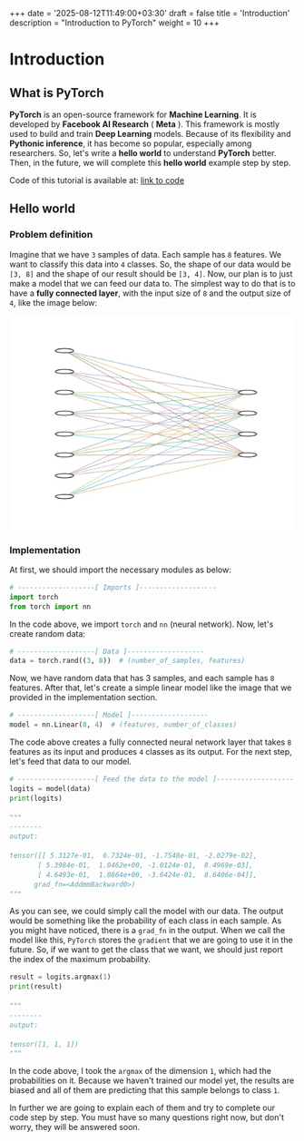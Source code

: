 +++
date = '2025-08-12T11:49:00+03:30'
draft = false
title = 'Introduction'
description = "Introduction to PyTorch"
weight = 10
+++

# Introduction

## What is PyTorch

**PyTorch** is an open-source framework for **Machine Learning**.
It is developed by **Facebook AI Research** ( **Meta** ).
This framework is mostly used to build and train **Deep Learning** models.
Because of its flexibility and **Pythonic inference**, it has become so popular,
especially among researchers.
So, let's write a **hello world** to understand **PyTorch** better.
Then, in the future, we will complete this **hello world** example step by step.

Code of this tutorial is available at:
[link to code](https://github.com/LiterallyTheOne/Pytorch_Tutorial/blob/main/src/0_hello_world.ipynb)

## Hello world

### Problem definition

Imagine that we have `3` samples of data.
Each sample has `8` features.
We want to classify this data into `4` classes.
So, the shape of our data would be `[3, 8]` and the shape of our result should be `[3, 4]`.
Now, our plan is to just make a model that we can feed our data to.
The simplest way to do that is to have a **fully connected layer**, with the input size of `8`
and the output size of `4`, like the image below:

![pytorch_hello_world](model-8-4.webp)

### Implementation

At first, we should import the necessary modules as below:

```python
# -------------------[ Imports ]-------------------
import torch
from torch import nn
```

In the code above, we import `torch` and `nn` (neural network).
Now, let's create random data:

```python
# -------------------[ Data ]-------------------
data = torch.rand((3, 8))  # (number_of_samples, features)
```

Now, we have random data that has 3 samples, and each sample has `8` features.
After that, let's create a simple linear model like the image that we provided
in the implementation section.

```python
# -------------------[ Model ]-------------------
model = nn.Linear(8, 4)  # (features, number_of_classes)
```

The code above creates a fully connected neural network layer that
takes `8` features as its input and produces `4` classes as its output.
For the next step, let's feed that data to our model.

```python
# -------------------[ Feed the data to the model ]-------------------
logits = model(data)
print(logits)

"""
--------
output: 

tensor([[ 5.3127e-01,  6.7324e-01, -1.7548e-01, -2.0279e-02],
       [ 5.3984e-01,  1.0462e+00, -1.0124e-01,  8.4969e-03],
       [ 4.6493e-01,  1.0864e+00, -3.6424e-01,  8.6406e-04]],
      grad_fn=<AddmmBackward0>)
"""

```

As you can see, we could simply call the model with our data.
The output would be something like the probability of each class in
each sample.
As you might have noticed, there is a `grad_fn` in the output.
When we call the model like this, `PyTorch` stores the `gradient` that
we are going to use it in the future.
So, if we want to get the class that we want, we should just report the
index of the maximum probability.

```python
result = logits.argmax(1)
print(result)

"""
--------
output: 

tensor([1, 1, 1])
"""
```

In the code above, I took the `argmax` of the dimension `1`, which
had the probabilities on it.
Because we haven't trained our model yet, the results are biased and
all of them are predicting that this sample belongs to class `1`.

In further we are going to explain each of them and try to complete
our code step by step.
You must have so many questions right now, but don't worry, they
will be answered soon.



